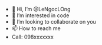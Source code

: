 - 👋 Hi, I’m @LeNgocLOng
- 👀 I’m interested in code 
- 💞️ I’m looking to collaborate on you
- 📫 How to reach me 
- Call: 098xxxxxxx

<!---
lengoclong2k/lengoclong2k is a ✨ special ✨ repository because its `README.md` (this file) appears on your GitHub profile.
You can click the Preview link to take a look at your changes.
--->

